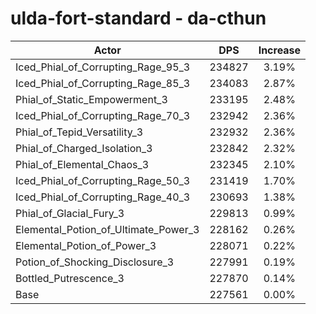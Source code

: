 # ulda-fort-standard - da-cthun
| Actor | DPS | Increase |
|---|:---:|:---:|
|Iced_Phial_of_Corrupting_Rage_95_3|234827|3.19%|
|Iced_Phial_of_Corrupting_Rage_85_3|234083|2.87%|
|Phial_of_Static_Empowerment_3|233195|2.48%|
|Iced_Phial_of_Corrupting_Rage_70_3|232942|2.36%|
|Phial_of_Tepid_Versatility_3|232932|2.36%|
|Phial_of_Charged_Isolation_3|232842|2.32%|
|Phial_of_Elemental_Chaos_3|232345|2.10%|
|Iced_Phial_of_Corrupting_Rage_50_3|231419|1.70%|
|Iced_Phial_of_Corrupting_Rage_40_3|230693|1.38%|
|Phial_of_Glacial_Fury_3|229813|0.99%|
|Elemental_Potion_of_Ultimate_Power_3|228162|0.26%|
|Elemental_Potion_of_Power_3|228071|0.22%|
|Potion_of_Shocking_Disclosure_3|227991|0.19%|
|Bottled_Putrescence_3|227870|0.14%|
|Base|227561|0.00%|
